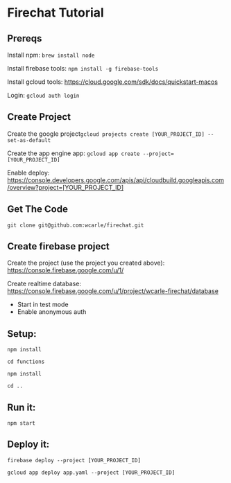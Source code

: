 # Firechat Tutorial

## Prereqs
Install npm: `brew install node`

Install firebase tools: `npm install -g firebase-tools`

Install gcloud tools: https://cloud.google.com/sdk/docs/quickstart-macos

Login: `gcloud auth login`

## Create Project
Create the google project`gcloud projects create [YOUR_PROJECT_ID] --set-as-default`

Create the app engine app: `gcloud app create --project=[YOUR_PROJECT_ID]`

Enable deploy: https://console.developers.google.com/apis/api/cloudbuild.googleapis.com/overview?project=[YOUR_PROJECT_ID]

## Get The Code
`git clone git@github.com:wcarle/firechat.git`

## Create firebase project

Create the project (use the project you created above): https://console.firebase.google.com/u/1/

Create realtime database: https://console.firebase.google.com/u/1/project/wcarle-firechat/database
 - Start in test mode
 - Enable anonymous auth

## Setup:
`npm install`

`cd functions`

`npm install`

`cd ..`

## Run it:
`npm start`

## Deploy it:

`firebase deploy --project [YOUR_PROJECT_ID]`

`gcloud app deploy app.yaml --project [YOUR_PROJECT_ID]`